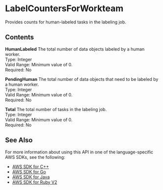 # LabelCountersForWorkteam<a name="API_LabelCountersForWorkteam"></a>

Provides counts for human\-labeled tasks in the labeling job\.

## Contents<a name="API_LabelCountersForWorkteam_Contents"></a>

 **HumanLabeled**   <a name="SageMaker-Type-LabelCountersForWorkteam-HumanLabeled"></a>
The total number of data objects labeled by a human worker\.  
Type: Integer  
Valid Range: Minimum value of 0\.  
Required: No

 **PendingHuman**   <a name="SageMaker-Type-LabelCountersForWorkteam-PendingHuman"></a>
The total number of data objects that need to be labeled by a human worker\.  
Type: Integer  
Valid Range: Minimum value of 0\.  
Required: No

 **Total**   <a name="SageMaker-Type-LabelCountersForWorkteam-Total"></a>
The total number of tasks in the labeling job\.  
Type: Integer  
Valid Range: Minimum value of 0\.  
Required: No

## See Also<a name="API_LabelCountersForWorkteam_SeeAlso"></a>

For more information about using this API in one of the language\-specific AWS SDKs, see the following:
+  [AWS SDK for C\+\+](https://docs.aws.amazon.com/goto/SdkForCpp/sagemaker-2017-07-24/LabelCountersForWorkteam) 
+  [AWS SDK for Go](https://docs.aws.amazon.com/goto/SdkForGoV1/sagemaker-2017-07-24/LabelCountersForWorkteam) 
+  [AWS SDK for Java](https://docs.aws.amazon.com/goto/SdkForJava/sagemaker-2017-07-24/LabelCountersForWorkteam) 
+  [AWS SDK for Ruby V2](https://docs.aws.amazon.com/goto/SdkForRubyV2/sagemaker-2017-07-24/LabelCountersForWorkteam) 